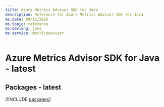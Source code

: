 ```yaml
---
title: Azure Metrics Advisor SDK for Java
description: Reference for Azure Metrics Advisor SDK for Java
ms.date: 09/11/2025
ms.topic: reference
ms.devlang: java
ms.service: metricsadvisor
---
```

# Azure Metrics Advisor SDK for Java - latest
## Packages - latest
[!INCLUDE [packages](metrics-advisor-index.md)]